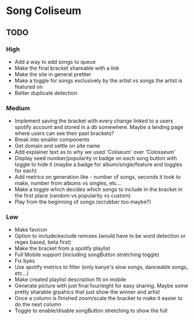 # Song Coliseum
## TODO
### High
- Add a way to add songs to queue
- Make the final bracket shareable with a link
- Make the site in general prettier
- Make a toggle for songs exclusively by the artist vs songs the artist is featured on
- Better duplicate detection
### Medium
- Implement saving the bracket with every change linked to a users spotify account and stored in a db somewhere. Maybe a landing page where users can see their past brackets?
- Break into smaller components
- Get domain and settle on site name
- Add explainer text as to why we used 'Coliseum' over 'Colosseum'
- Display seed number/popularity in badge on each song button with toggle to hide it (maybe a badge for album/single/feature and toggles for each)
- Add metrics on generation like - number of songs, seconds it took to make, number from albums vs singles, etc...
- Make a toggle which decides which songs to include in the bracket in the first place (random vs popularity vs custom)
- Play from the beginning of songs (scrubber too maybe?)
### Low
- Make favicon
- Option to include/exclude remixes (would have to be word detection or regex based, beta first)
- Make the bracket from a spotify playlist
- Full Mobile support (including songButton stretching toggle)
- Fix byes
- Use spotify metrics to filter (only kanye's slow songs, danceable songs, etc...)
- Make created playlist description fit on mobile
- Generate picture with just final four/eight for easy sharing. Maybe some pretty sharable grpahics that just show the winner and artist
- Once a column is finished zoom/scale the bracket to make it easier to do the next column
- Toggle to enable/disable songButton stretching to show the full
